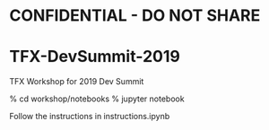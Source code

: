 # CONFIDENTIAL - DO NOT SHARE

# TFX-DevSummit-2019
TFX Workshop for 2019 Dev Summit

% cd workshop/notebooks
% jupyter notebook

Follow the instructions in instructions.ipynb

